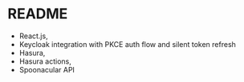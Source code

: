 # README

- React.js,
- Keycloak integration with PKCE auth flow and silent token refresh
- Hasura,
- Hasura actions,
- Spoonacular API
